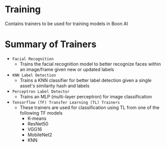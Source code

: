 # Training 
Contains trainers to be used for training models in Boon AI

# Summary of Trainers

- `Facial Recognition`
    - Trains the facial recognition model to better recognize faces within an image/frame given new or updated labels
- `KNN Label Detection`
    - Trains a KNN classifier for better label detection given a single asset's similarity hash and labels
- `Perceptron Label Detector`
    - Trains an MLP (multi-layer perceptron) for image classification
- `Tensorflow (TF) Transfer Learning (TL) Trainers`
    - These trainers are used for classification using TL from one of the following TF models
        - K-means
        - ResNet50
        - VGG16
        - MobileNet2
        - KNN